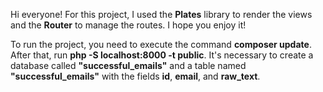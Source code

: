
<p>Hi everyone! For this project, I used the <b>Plates</b> library to render the views and the <b>Router</b> to manage the routes. I hope you enjoy it!</p>
<span>To run the project, you need to execute the command <b>composer update</b>. After that, run <b>php -S localhost:8000 -t public</b>.</span>
<span>It's necessary to create a database called <b>"successful_emails"</b> and a table named <b>"successful_emails"</b> with the fields <b>id</b>, <b>email</b>, and <b>raw_text</b>.</span>
